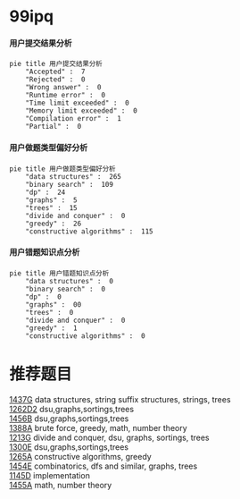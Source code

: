 # 99ipq

<!-- tabs:start -->



#### **用户提交结果分析**

```mermaid
pie title 用户提交结果分析
    "Accepted" :  7
    "Rejected" :  0
    "Wrong answer" :  0
    "Runtime error" :  0
    "Time limit exceeded" :  0
    "Memory limit exceeded" :  0
    "Compilation error" :  1
    "Partial" :  0
```

#### **用户做题类型偏好分析**

```mermaid
pie title 用户做题类型偏好分析
    "data structures" :  265
    "binary search" :  109
    "dp" :  24
    "graphs" :  5
    "trees" :  15
    "divide and conquer" :  0
    "greedy" :  26
    "constructive algorithms" :  115
```
#### **用户错题知识点分析**

```mermaid
pie title 用户错题知识点分析
    "data structures" :  0
    "binary search" :  0
    "dp" :  0
    "graphs" :  00
    "trees" :  0
    "divide and conquer" :  0
    "greedy" :  1
    "constructive algorithms" :  0
```



<!-- tabs:end -->
# 推荐题目
[1437G](https://codeforces.com/contest/1437/problem/G)		data structures,
                        string suffix structures,
                        strings,
                        trees		  
[1262D2](https://codeforces.com/contest/1262D/problem/2)		dsu,graphs,sortings,trees		  
[1456B](https://codeforces.com/contest/1456/problem/B)		dsu,graphs,sortings,trees		  
[1388A](https://codeforces.com/contest/1388/problem/A)		brute force,
                        greedy,
                        math,
                        number theory		  
[1213G](https://codeforces.com/contest/1213/problem/G)		divide and conquer,
                        dsu,
                        graphs,
                        sortings,
                        trees		  
[1300E](https://codeforces.com/contest/1300/problem/E)		dsu,graphs,sortings,trees		  
[1265A](https://codeforces.com/contest/1265/problem/A)		constructive algorithms,
                        greedy		  
[1454E](https://codeforces.com/contest/1454/problem/E)		combinatorics,
                        dfs and similar,
                        graphs,
                        trees		  
[1145D](https://codeforces.com/contest/1145/problem/D)		implementation		  
[1455A](https://codeforces.com/contest/1455/problem/A)		math,
                        number theory		  
